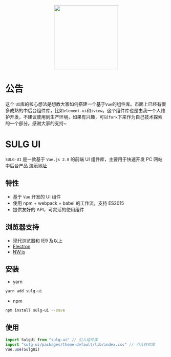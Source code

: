 <p align="center">
  <a href="https://ui.sulg.top">
    <img width="200" src="https://gitee.com/xiaoyu-web/img-sed/raw/master/images/logo.jpg">
  </a>
</p>

# 公告
这个 `UI`库的核心想法是想教大家如何搭建一个基于`Vue`的组件库。市面上已经有很多成熟的中后台组件库，比如`element-ui`和`iview`。这个组件库也是由我一个人维护开发，不建议使用到生产环境，如果有兴趣，可以`fork`下来作为自己技术探索的一个部分。感谢大家的支持~

# SULG UI

`SULG-UI` 是一款基于 `Vue.js 2.0` 的前端 UI 组件库，主要用于快速开发 PC 网站中后台产品
[演示地址](https://ui.sulg.top)


## 特性

- 基于 `Vue` 开发的 UI 组件
- 使用 npm + webpack + babel 的工作流，支持 ES2015
- 提供友好的 API，可灵活的使用组件

## 浏览器支持

- 现代浏览器和 IE9 及以上
- [Electron](http://electron.atom.io/)
- [NW.js](http://nwjs.io)

## 安装

- yarn

```bash
yarn add sulg-ui
```

- npm 

```bash
npm install sulg-ui --save
```

## 使用

```js
import SulgUi from "sulg-ui" // 引入组件库
import "sulg-ui/packages/theme-default/lib/index.css" // 引入样式库
Vue.use(SulgUi)
```

